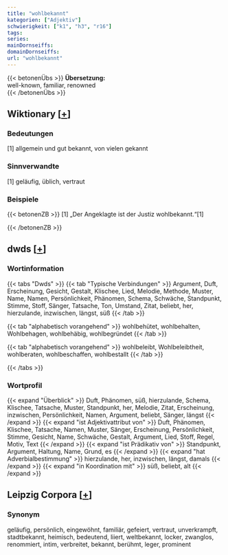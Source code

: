 ```yaml
---
title: "wohlbekannt"
kategorien: ["Adjektiv"]
schwierigkeit: ["k1", "h3", "r16"]
tags:
series:
mainDornseiffs:
domainDornseiffs:
url: "wohlbekannt"
---
```


{{< betonenÜbs >}}
**Übersetzung:**  
well-known, familiar, renowned  
{{< /betonenÜbs >}}

## Wiktionary [[+](https://de.wiktionary.org/wiki/wohlbekannt)]

### Bedeutungen
[1] allgemein und gut bekannt, von vielen gekannt  

### Sinnverwandte
[1] geläufig, üblich, vertraut  

### Beispiele
{{< betonenZB >}}
[1] „Der Angeklagte ist der Justiz wohlbekannt.“[1]  

{{< /betonenZB >}}


## dwds [[+](https://www.dwds.de/wb/wohlbekannt)]

### Wortinformation
{{< tabs "Dwds" >}}
{{< tab "Typische Verbindungen" >}}
Argument, Duft, Erscheinung, Gesicht, Gestalt, Klischee, Lied, Melodie, Methode, Muster, Name, Namen, Persönlichkeit, Phänomen, Schema, Schwäche, Standpunkt, Stimme, Stoff, Sänger, Tatsache, Ton, Umstand, Zitat, beliebt, her, hierzulande, inzwischen, längst, süß
{{< /tab >}}

{{< tab "alphabetisch vorangehend" >}}
wohlbehütet, wohlbehalten, Wohlbehagen, wohlbehäbig, wohlbegründet
{{< /tab >}}

{{< tab "alphabetisch vorangehend" >}}
wohlbeleibt, Wohlbeleibtheit, wohlberaten, wohlbeschaffen, wohlbestallt
{{< /tab >}}

{{< /tabs >}}

### Wortprofil
{{< expand "Überblick" >}} Duft, Phänomen, süß, hierzulande, Schema, Klischee, Tatsache, Muster, Standpunkt, her, Melodie, Zitat, Erscheinung, inzwischen, Persönlichkeit, Namen, Argument, beliebt, Sänger, längst {{< /expand >}}
{{< expand "ist Adjektivattribut von" >}} Duft, Phänomen, Klischee, Tatsache, Namen, Muster, Sänger, Erscheinung, Persönlichkeit, Stimme, Gesicht, Name, Schwäche, Gestalt, Argument, Lied, Stoff, Regel, Motiv, Text {{< /expand >}}
{{< expand "ist Prädikativ von" >}} Standpunkt, Argument, Haltung, Name, Grund, es {{< /expand >}}
{{< expand "hat Adverbialbestimmung" >}} hierzulande, her, inzwischen, längst, damals {{< /expand >}}
{{< expand "in Koordination mit" >}} süß, beliebt, alt {{< /expand >}}

## Leipzig Corpora [[+](https://corpora.uni-leipzig.de/en/res?word=wohlbekannt&corpusId=deu_newscrawl-public_2018)]


### Synonym
geläufig, persönlich, eingewöhnt, familiär, gefeiert, vertraut, unverkrampft, stadtbekannt, heimisch, bedeutend, liiert, weltbekannt, locker, zwanglos, renommiert, intim, verbreitet, bekannt, berühmt, leger, prominent

